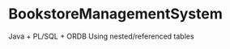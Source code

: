 BookstoreManagementSystem
=========================

Java + PL/SQL + ORDB
Using nested/referenced tables
